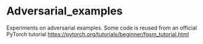 # Adversarial_examples
Experiments on adversarial examples. Some code is reused from an official PyTorch tutorial https://pytorch.org/tutorials/beginner/fgsm_tutorial.html
